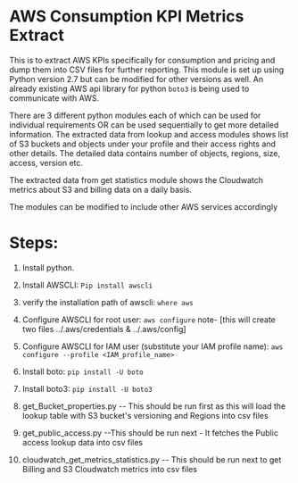 # AWS Consumption KPI Metrics Extract
This is to extract AWS KPIs specifically for consumption and pricing and dump them into CSV files for further reporting.
This module is set up using Python version 2.7 but can be modified for other versions as well. An already existing AWS api library for python `boto3` is being used to communicate with AWS.

There are 3 different python modules each of which can be used for individual requirements OR can be used sequentially to get more detailed information.
The extracted data from lookup and access modules shows list of S3 buckets and objects under your profile and their access rights and other details. The detailed data contains number of objects, regions, size, access, version etc.

The extracted data from get statistics module shows the Cloudwatch metrics about S3 and billing data on a daily basis.

The modules can be modified to include other AWS services accordingly




# Steps:

1. Install python. 

2. Install AWSCLI:
  `Pip install awscli`

3. verify the installation path of awscli:
  `where aws`

4. Configure AWSCLI for root user:
  `aws configure`
  note- [this will create two files ../.aws/credentials  &  ../.aws/config]

5. Configure AWSCLI for IAM user (substitute your IAM profile name):
  `aws configure --profile <IAM_profile_name>`

6. Install boto:
  `pip install -U boto`

7. Install boto3:
  `pip install -U boto3`

8. get_Bucket_properties.py -- This should be run first as this will load the lookup table with S3 bucket's versioning and Regions into csv files

9. get_public_access.py --This should be run next - It fetches the Public access lookup data into csv files

10. cloudwatch_get_metrics_statistics.py -- This should be run next to get Billing and S3 Cloudwatch metrics into csv files

